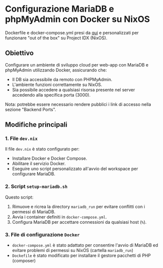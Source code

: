 # Configurazione MariaDB e phpMyAdmin con Docker su NixOS

Dockerfile e docker-compose.yml presi da [qui](https://github.com/br0kenpixel/xampp2docker)
e personalizzati per funzionare "out of the box" su Project IDX (NixOS).

## Obiettivo
Configurare un ambiente di sviluppo cloud per web-app con MariaDB e phpMyAdmin utilizzando Docker, assicurando che:
- Il DB sia accessibile da remoto con PHPMyAdmin.
- L'ambiente funzioni correttamente su NixOS.
- Sia possibile accedere a qualsiasi risorsa presente nel server accedendo alla specifica porta (3000).

Nota: potrebbe essere necessario rendere pubblici i link di accesso nella sezione "Backend Ports".

## Modifiche principali

### 1. **File `dev.nix`**
Il file `dev.nix` è stato configurato per:
- Installare Docker e Docker Compose.
- Abilitare il servizio Docker.
- Eseguire uno script personalizzato all'avvio del workspace per configurare MariaDB.

### 2. **Script `setup-mariadb.sh`**
Questo script:
1. Rimuove e ricrea la directory `mariadb_run` per evitare conflitti con i permessi di MariaDB.
2. Avvia i container definiti in `docker-compose.yml`.
3. Configura MariaDB per accettare connessioni da qualsiasi host (`%`).

### 3. **File di configurazione `Docker`**
- `docker-compose.yml` è stato adattato per consentire l'avvio di MariaDB ed evitare problemi di permessi su NixOS (cartella `mariadb_run`)
- `Dockefile` è stato modificato per installare il gestore pacchetti di PHP (composer)
